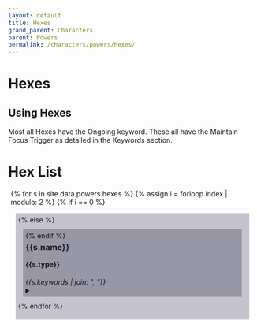 ```yaml
---
layout: default
title: Hexes
grand_parent: Characters
parent: Powers
permalink: /characters/powers/hexes/
---
```


# Hexes


## Using Hexes
Most all Hexes have the Ongoing keyword.  These all have the Maintain Focus Trigger as detailed in the Keywords section.


# Hex List

<section>

<div style="background-color: ; margin: 5px;">

{% for s in site.data.powers.hexes %}
    {% assign i = forloop.index | modulo: 2 %}
    {% if i == 0 %}
        <div style="background-color: #4b476650; margin: 10px; padding: 5px;">
    {% else %}
        <div class="row" style="background-color: #37344f50; margin: 10px; padding: 5px;">
    {% endif %}
    <h3 style="margin-top: 5px;">{{s.name}}</h3>
    <h4 style="margin-top: 5px;">{{s.type}}</h4>
    <em>{{s.keywords | join: ", "}}</em>
    <details>
        <summary></summary>
        {% assign j = s.max_ranks %}
        <h4 style="margin-top: 5px;">Max Ranks</h4>
        {% for i in (1..j) %}
            <img style="width: 20px" src="/no1_system/assets/img/plain-circle.png">
        {% endfor %}
        {% if s.requires %}
            <p><em>Requires: </em>{{s.requires}}</p>
        {% endif %}
        {% if s.effect %}
            <p><strong>Effect</strong>
            <br>{{s.effect}}</p>
        {% endif %}
        {% assign thresh = s.threshold %}
            {% for t in thresh %}
                <p><strong>Threshold &mdash; {{t.hits}}</strong>
                <br>{{t.effect}}</p>
            {% endfor %}
    </details>
    </div>
{% endfor %}
</div>
</section>
